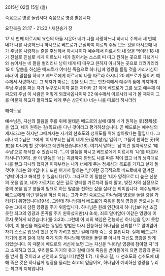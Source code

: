 2015년 02월 15일 (일)

죽음으로 영광 돌립시다 죽음으로 영광 받읍시다



요한복음 21:17 - 21:22 / 새찬송가  장


17 세 번째 이르시되 요한의 아들 시몬아 네가 나를 사랑하느냐 하시니 주께서 세 번째 네가 나를 사랑하느냐 하시므로 베드로가 근심하여 이르되 주님 모든 것을 아시오매 내가 주님을 사랑하는 줄을 주님께서 아시나이다 예수께서 이르시되 내 양을 먹이라 18 내가 진실로 진실로 네게 이르노니 네가 젊어서는 스스로 띠 띠고 원하는 곳으로 다녔거니와 늙어서는 네 팔을 벌리리니 남이 네게 띠 띠우고 원하지 아니하는 곳으로 데려가리라 19 이 말씀을 하심은 베드로가 어떠한 죽음으로 하나님께 영광을 돌릴 것을 가리키심이러라 이 말씀을 하시고 베드로에게 이르시되 나를 따르라 하시니 20 베드로가 돌이켜 예수께서 사랑하시는 그 제자가 따르는 것을 보니 그는 만찬석에서 예수의 품에 의지하여 주님 주님을 파는 자가 누구오니이까 묻던 자더라 21 이에 베드로가 그를 보고 예수께 여짜오되 주님 이 사람은 어떻게 되겠사옵나이까 22 예수께서 이르시되 내가 올 때까지 그를 머물게 하고자 할지라도 네게 무슨 상관이냐 너는 나를 따르라 하시더라

해석도움





예수님은, 자신의 젊음을 주를 위해 불태운 베드로의 삶에 대해 네가 원하는 옷(정체성)을 입고, 네가 원하는 길(목표)을 다닌 것이라고 평가하셨습니다. 곧 베드로는 예수님의 제자라고는 하지만 그때까지는 자기의 선호도와 성취도를 위해 살아왔다는 말입니다. 
그러나 예수님은 그에게 ‘이제부터는 남이 네게 옷(정체성)일 입히고, 그들이 원하는 곳(목표)을 다니게 할 것’이라고 예언하셨습니다(18). 여기서 말하는 ‘남’이란 일차적으로 ‘예수님’으로 해석할 수 있습니다. “...이 말씀을 하시고 베드로에게 이르시되 ‘나’를 따르라 하시니”(19하). 곧 이 말씀은 ‘너는 지금까지 한번도 나를 따른 적이 없고 너의 생각대로 나를 끌고 다니려 했지만 이제부터는 내가 너에게 주는 정체성과 목표를 가지고 살게 될 것이다’라는 의미입니다. 또한 여기서 말하는 ‘남’이란 궁극적으로 베드로에게 맡겨진 ‘양떼’이라고 해석할 수 있습니다(17). 그러므로 이 말씀은 ‘네가 영적으로 더 높은 신분의 옷을 입고, 네가 가르치고 싶은 길로 양떼를 가르치려 들지 말고, 빚진 자의 심정으로 종의 옷을 입고 양들이 필요로 하는 말씀을 전하는 삶을 살라’는 의미입니다. 
예수님께서 베드로에게 이런 말씀을 하신 이유는 그가 어떤 죽음으로 하나님께 영광을 돌릴 것을 가리키기 위함입니다(19상). 그런데 하나님께서 베드로의 죽음을 통해 영광을 받으시는 이유는 그에게 참된 영광을 주기 위함입니다. 하나님은 원래 인간에게 하나님보다만 조금 못한 최고의 영광과 존귀를 주기 원하셨지만(시 8:4), 죄로 말미암아 이같은 영광에 이르지 못하게 되었습니다(롬 3:23). 그런데 이 죄의 핵심은 전능하신 하나님을 믿지 못함이며, 이 불신을 해결하는 유일한 방법은 다시 전능하신 하나님을 신뢰함으로 말미암아 자기 스스로 입으려 했던 옷과 가려고 했던 길에 대해 죽는 것 뿐입니다. 
실제 베드로가 자기의 옷과 길에 대해 죽게 되자 하나님께 영광을 돌릴 뿐 아니라 자신도 영광을 받게 되었습니다. 이 때문에 베드로의 서신에 보면 그는 자신을 “나타날 영광에 참여할 자”라고 소개하고 있고, 우리들도 자기의 옷과 길에 대해 죽음을 받아들이게 되면 영광과 존귀를 받게 될 것이라고 선언하고 있습니다(벧전 1:7). 
내 옷과 길, 내 선호도와 성취도에 대해 죽은 것은 하나님께 영광을 돌리는 최고의 믿음이요, 하나님이 예비하신 영광을 누리는 최고의 지혜입니다.